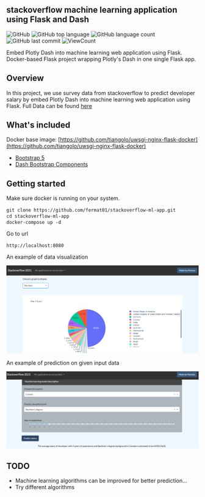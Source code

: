 ## stackoverflow machine learning application using Flask and Dash

![GitHub](https://img.shields.io/github/license/fermat01/stackoverflow-ml-app?style=flat)
![GitHub top language](https://img.shields.io/github/languages/top/fermat01/stackoverflow-ml-app?style=flat)
![GitHub language count](https://img.shields.io/github/languages/count/fermat01/stackoverflow-ml-app?style=flat)
![GitHub last commit](https://img.shields.io/github/last-commit/fermat01/stackoverflow-ml-app?style=flat)
![ViewCount](https://views.whatilearened.today/views/github/fermat01/stackoverflow-ml-app.svg?cache=remove)

Embed Plotly Dash into machine learning web application using Flask. Docker-based Flask project wrapping Plotly's Dash in one single Flask app.
## Overview


In this project, we use survey data from stackoverflow to predict developer salary by embed Plotly Dash into machine learning web application using Flask.
Full Data can be found [here](https://insights.stackoverflow.com/survey?_ga=2.167195582.1472615767.1671371818-997413825.1670328834) 

## What's included

Docker base image:
[https://github.com/tiangolo/uwsgi-nginx-flask-docker](https://github.com/tiangolo/uwsgi-nginx-flask-docker)

- [Bootstrap 5](https://getbootstrap.com/)
- [Dash Bootstrap Components](https://dash-bootstrap-components.opensource.faculty.ai/)

## Getting started
Make sure docker is running on your system.
```
git clone https://github.com/fermat01/stackoverflow-ml-app.git
cd stackoverflow-ml-app
docker-compose up -d
```

Go to url 
```
http://localhost:8080

```

An example of data visualization

<img src="app/static/graphmodel.png"/>

An example of prediction on given input data

<img src="app/static/predmodel.png"/>

## TODO

- Machine learning algorithms can be improved for better prediction...
- Try different algorithms
